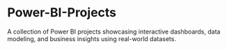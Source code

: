# Power-BI-Projects
A collection of Power BI projects showcasing interactive dashboards, data modeling, and business insights using real-world datasets.
